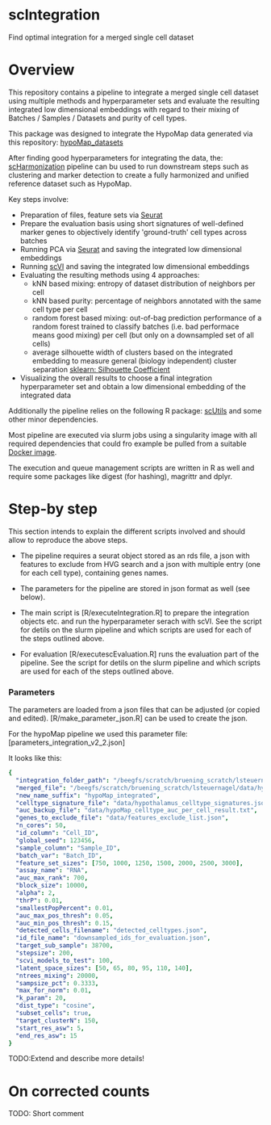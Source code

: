 # scIntegration
Find optimal integration for a merged single cell dataset

# Overview 

This repository contains a pipeline to integrate a merged single cell dataset using multiple methods and hyperparameter sets and evaluate the resulting integrated low dimensional embeddings with regard to their mixing of Batches / Samples / Datasets and purity of cell types.

This package was designed to integrate the HypoMap data generated via this repository: [hypoMap_datasets](https://github.sf.mpg.de/lsteuernagel/hypoMap_datasets)

After finding good hyperparameters for integrating the data, the: [scHarmonization](https://github.sf.mpg.de/lsteuernagel/scHarmonization) pipeline can bu used to run downstream steps such as clustering and marker detection to create a fully harmonized and unified reference dataset such as HypoMap.

Key steps involve:

- Preparation of files, feature sets  via [Seurat](https://satijalab.org/seurat/) 
- Prepare the evaluation basis using short signatures of well-defined marker genes to objectively identify 'ground-truth' cell types across batches
- Running PCA via [Seurat](https://satijalab.org/seurat/) and saving the integrated low dimensional embeddings 
- Running [scVI](https://scvi-tools.org/) and saving the integrated low dimensional embeddings 
- Evaluating the resulting methods using 4 approaches:
  - kNN based mixing: entropy of dataset distribution of neighbors per cell
  - kNN based purity: percentage of neighbors annotated with the same cell type per cell
  - random forest based mixing: out-of-bag prediction performance of a random forest trained to classify batches (i.e. bad performace means good mixing) per cell (but only on a downsampled set of all cells)
  - average silhouette width of clusters based on the integrated embedding to measure general (biology independent) cluster separation [sklearn: Silhouette Coefficient](https://scikit-learn.org/stable/modules/generated/sklearn.metrics.silhouette_score.html)
- Visualizing the overall results to choose a final integration hyperparameter set and obtain a low dimensional embedding of the integrated data 

Additionally the pipeline relies on the following R package: [scUtils](https://github.sf.mpg.de/lsteuernagel/scUtils) and some other minor dependencies.

Most pipeline are executed via slurm jobs using a singularity image with all required dependencies that could fro example be pulled from a suitable [Docker image](https://hub.docker.com/r/lsteuernagel/r_scvi/tags).

The execution and queue management scripts are written in R as well and require some packages like digest (for hashing), magrittr and dplyr.

# Step-by step 

This section intends to explain the different scripts involved and should allow to reproduce the above steps.

- The pipeline requires a seurat object stored as an rds file, a json with features to exclude from HVG search and a json with multiple entry (one for each cell type), containing genes names.

- The parameters for the pipeline are stored in json format as well (see below).

- The main script is [R/executeIntegration.R] to prepare the integration objects etc. and run the hyperparameter serach with scVI. See the script for detils on the slurm pipeline and which scripts are used for each of the steps outlined above.

- For evaluation [R/executescEvaluation.R] runs the evaluation part of the pipeline. See the script for detils on the slurm pipeline and which scripts are used for each of the steps outlined above.

### Parameters

The parameters are loaded from a json files that can be adjusted (or copied and edited). [R/make_parameter_json.R] can be used to create the json.

For the hypoMap pipeline we used this parameter file: [parameters_integration_v2_2.json] 

It looks like this:

```yaml
{
  "integration_folder_path": "/beegfs/scratch/bruening_scratch/lsteuernagel/data/hypoMap_v2_integration/",
  "merged_file": "/beegfs/scratch/bruening_scratch/lsteuernagel/data/hypoMap_rawdata/hypoMap_merged_filtered.rds",
  "new_name_suffix": "hypoMap_integrated",
  "celltype_signature_file": "data/hypothalamus_celltype_signatures.json",
  "auc_backup_file": "data/hypoMap_celltype_auc_per_cell_result.txt",
  "genes_to_exclude_file": "data/features_exclude_list.json",
  "n_cores": 50,
  "id_column": "Cell_ID",
  "global_seed": 123456,
  "sample_column": "Sample_ID",
  "batch_var": "Batch_ID",
  "feature_set_sizes": [750, 1000, 1250, 1500, 2000, 2500, 3000],
  "assay_name": "RNA",
  "auc_max_rank": 700,
  "block_size": 10000,
  "alpha": 2,
  "thrP": 0.01,
  "smallestPopPercent": 0.01,
  "auc_max_pos_thresh": 0.05,
  "auc_min_pos_thresh": 0.15,
  "detected_cells_filename": "detected_celltypes.json",
  "id_file_name": "downsampled_ids_for_evaluation.json",
  "target_sub_sample": 38700,
  "stepsize": 200,
  "scvi_models_to_test": 100,
  "latent_space_sizes": [50, 65, 80, 95, 110, 140],
  "ntrees_mixing": 20000,
  "sampsize_pct": 0.3333,
  "max_for_norm": 0.01,
  "k_param": 20,
  "dist_type": "cosine",
  "subset_cells": true,
  "target_clusterN": 150,
  "start_res_asw": 5,
  "end_res_asw": 15
}
```


TODO:Extend and describe more details!

# On corrected counts

TODO:
Short comment
